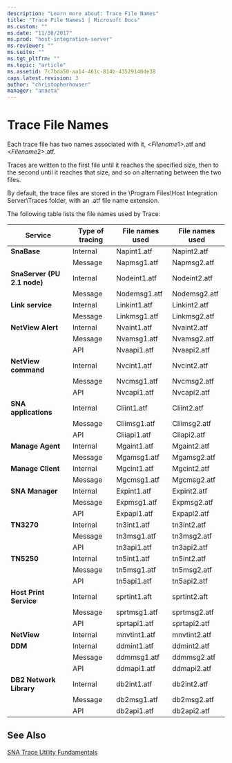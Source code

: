 ```yaml
---
description: "Learn more about: Trace File Names"
title: "Trace File Names1 | Microsoft Docs"
ms.custom: ""
ms.date: "11/30/2017"
ms.prod: "host-integration-server"
ms.reviewer: ""
ms.suite: ""
ms.tgt_pltfrm: ""
ms.topic: "article"
ms.assetid: 7c7bda50-aa14-461c-814b-43529140de38
caps.latest.revision: 3
author: "christopherhouser"
manager: "anneta"
---
```

# Trace File Names
Each trace file has two names associated with it, \<*Filename*1>.atf and \<*Filename*2>.atf.  
  
 Traces are written to the first file until it reaches the specified size, then to the second until it reaches that size, and so on alternating between the two files.  
  
 By default, the trace files are stored in the \Program Files\Host Integration Server\Traces folder, with an .atf file name extension.  
  
 The following table lists the file names used by Trace:  
  
|Service|Type of tracing|File names used|File names used|  
|-------------|---------------------|---------------------|---------------------|  
|**SnaBase**|Internal|Napint1.atf|Napint2.atf|  
||Message|Napmsg1.atf|Napmsg2.atf|  
|**SnaServer (PU 2.1 node)**|Internal|Nodeint1.atf|Nodeint2.atf|  
||Message|Nodemsg1.atf|Nodemsg2.atf|  
|**Link service**|Internal|Linkint1.atf|Linkint2.atf|  
||Message|Linkmsg1.atf|Linkmsg2.atf|  
|**NetView Alert**|Internal|Nvaint1.atf|Nvaint2.atf|  
||Message|Nvamsg1.atf|Nvamsg2.atf|  
||API|Nvaapi1.atf|Nvaapi2.atf|  
|**NetView command**|Internal|Nvcint1.atf|Nvcint2.atf|  
||Message|Nvcmsg1.atf|Nvcmsg2.atf|  
||API|Nvcapi1.atf|Nvcapi2.atf|  
|**SNA applications**|Internal|Cliint1.atf|Cliint2.atf|  
||Message|Cliimsg1.atf|Cliimsg2.atf|  
||API|Cliiapi1.atf|Cliapi2.atf|  
|**Manage Agent**|Internal|Mgaint1.atf|Mgaint2.atf|  
||Message|Mgamsg1.atf|Mgamsg2.atf|  
|**Manage Client**|Internal|Mgcint1.atf|Mgcint2.atf|  
||Message|Mgcmsg1.atf|Mgcmsg2.atf|  
|**SNA Manager**|Internal|Expint1.atf|Expint2.atf|  
||Message|Expmsg1.atf|Expmsg2.atf|  
||API|Expapi1.atf|Expapi2.atf|  
|**TN3270**|Internal|tn3int1.atf|tn3int2.atf|  
||Message|tn3msg1.atf|tn3msg2.atf|  
||API|tn3api1.atf|tn3api2.atf|  
|**TN5250**|Internal|tn5int1.atf|tn5int2.atf|  
||Message|tn5msg1.atf|tn5msg2.atf|  
||API|tn5api1.atf|tn5api2.atf|  
|**Host Print Service**|Internal|sprtint1.aft|sprtint2.aft|  
||Message|sprtmsg1.atf|sprtmsg2.atf|  
||API|sprtapi1.atf|sprtapi2.atf|  
|**NetView**|Internal|mnvtint1.atf|mnvtint2.atf|  
|**DDM**|Internal|ddmint1.atf|ddmint2.atf|  
||Message|ddmmsg1.atf|ddmmsg2.atf|  
||API|ddmapi1.atf|ddmapi2.atf|  
|**DB2 Network Library**|Internal|db2int1.atf|db2int2.atf|  
||Message|db2msg1.atf|db2msg2.atf|  
||API|db2api1.atf|db2api2.atf|  
  
## See Also  
 [SNA Trace Utility Fundamentals](../core/sna-trace-utility-fundamentals1.md)

